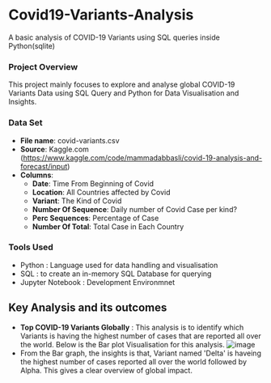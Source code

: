 # Covid19-Variants-Analysis
A basic analysis of COVID-19 Variants using SQL queries inside Python(sqlite)

### Project Overview
This project mainly focuses to explore and analyse global COVID-19 Variants Data using SQL Query and Python for Data Visualisation and Insights.

### Data Set
- **File name**: covid-variants.csv
- **Source**: Kaggle.com (https://www.kaggle.com/code/mammadabbasli/covid-19-analysis-and-forecast/input)
- **Columns**:
  - **Date**: Time From Beginning of Covid
  - **Location**: All Countries affected by Covid
  - **Variant**: The Kind of Covid
  - **Number Of Sequence**: Daily number of Covid Case per kind?
  - **Perc Sequences**: Percentage of Case
  - **Number Of Total**: Total Case in Each Country

### Tools Used
- Python : Language used for data handling and visualisation
- SQL : to create an in-memory SQL Database for querying
- Jupyter Notebook : Development Environmnet

## Key Analysis and its outcomes
- **Top COVID-19 Variants Globally** : This analysis is to identify which Variants is having the highest number of cases that are reported all over the world. Below is the Bar plot Visualisation for this analysis.
  ![image](https://github.com/user-attachments/assets/ed7df960-c717-40ce-b799-74fbfb377ca6)
- From the Bar graph, the insights is that, Variant named 'Delta' is haveing the highest number of cases reported all over the world followed by Alpha. This gives a clear overview of global impact.

